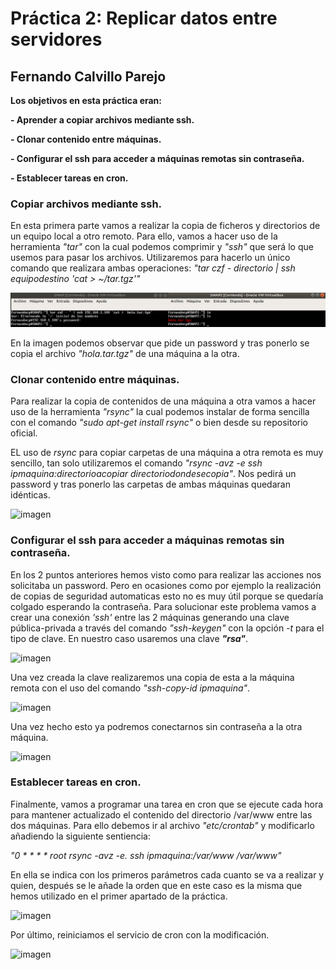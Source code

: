 # Práctica 2: Replicar datos entre servidores
## Fernando Calvillo Parejo

**Los objetivos en esta práctica eran:** 

**- Aprender a copiar archivos mediante ssh.**

**- Clonar contenido entre máquinas.**

**- Configurar el ssh para acceder a máquinas remotas sin contraseña.**

**- Establecer tareas en cron.**

### Copiar archivos mediante ssh.

En esta primera parte vamos a realizar la copia de ficheros y directorios de un equipo local a otro remoto. Para ello, vamos a hacer uso de la herramienta *"tar"* con la cual podemos comprimir y *"ssh"* que será lo que usemos para pasar los archivos.
Utilizaremos para hacerlo un único comando que realizara ambas operaciones: *"tar czf - directorio | ssh equipodestino 'cat > ~/tar.tgz'"*

![imagen](https://github.com/FernandoCP/SWAP/blob/master/Práctica2/img/TAR.png)

En la imagen podemos observar que pide un password y tras ponerlo se copia el archivo *"hola.tar.tgz"* de una máquina a la otra.


### Clonar contenido entre máquinas.

Para realizar la copia de contenidos de una máquina a otra vamos a hacer uso de la herramienta *"rsync"* la cual podemos instalar de forma sencilla con el comando *"sudo apt-get install rsync"* o bien desde su repositorio oficial.

EL uso de *rsync* para copiar carpetas de una máquina a otra remota es muy sencillo, tan solo utilizaremos el comando *"rsync -avz -e ssh ipmaquina:directorioacopiar directoriodondesecopia"*. Nos pedirá un password y tras ponerlo las carpetas de ambas máquinas quedaran idénticas. 

![imagen](https://github.com/FernandoCP/SWAP/blob/master/Práctica2/img/RSYNC.png)

### Configurar el ssh para acceder a máquinas remotas sin contraseña.

En los 2 puntos anteriores hemos visto como para realizar las acciones nos solicitaba un password. Pero en ocasiones como por ejemplo la realización de copias de seguridad automaticas esto no es muy útil porque se quedaría colgado esperando la contraseña.
Para solucionar este problema vamos a crear una conexión *'ssh'* entre las 2 máquinas generando una clave pública-privada a través del comando *"ssh-keygen"* con la opción *-t* para el tipo de clave. En nuestro caso usaremos una clave ***"rsa"***.


![imagen](https://github.com/FernandoCP/SWAP/blob/master/Práctica2/img/CCLAVESSH.png)

Una vez creada la clave realizaremos una copia de esta a la máquina remota con el uso del comando *"ssh-copy-id
ipmaquina"*.

![imagen](https://github.com/FernandoCP/SWAP/blob/master/Práctica2/img/ADDEDKEY.png)

Una vez hecho esto ya podremos conectarnos sin contraseña a la otra máquina.

![imagen](https://github.com/FernandoCP/SWAP/blob/master/Práctica2/img/PruebaSSH.png)

### Establecer tareas en cron.

Finalmente, vamos a programar una tarea en cron que se ejecute cada hora para mantener actualizado el contenido del directorio /var/www entre las dos máquinas. Para ello debemos ir al archivo *"etc/crontab"* y modificarlo añadiendo la siguiente sentiencia:

*"0 * * * * root rsync -avz -e. ssh ipmaquina:/var/www /var/www"*

En ella se indica con los primeros parámetros cada cuanto se va a realizar y quien, después se le añade la orden que en este caso es la misma que hemos utilizado en el primer apartado de la práctica.

![imagen](https://github.com/FernandoCP/SWAP/blob/master/Práctica2/img/Crontab.png)

Por último, reiniciamos el servicio de cron con la modificación.

![imagen](https://github.com/FernandoCP/SWAP/blob/master/Práctica2/img/RestartCron.png)


